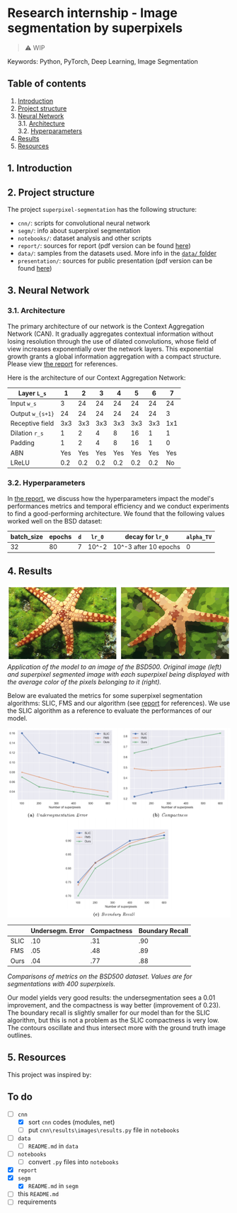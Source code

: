 # Research internship - Image segmentation by superpixels

> :warning: WIP

Keywords: Python, PyTorch, Deep Learning, Image Segmentation

## Table of contents

1. [ Introduction ](#1-introduction)
2. [ Project structure ](#2-project-structure)
3. [ Neural Network ](#3-neural-network)  
    3.1. [ Architecture ](#31-architecture)  
    3.2. [ Hyperparameters ](#34-hyperparameters)
4. [ Results ](#4-results)
5. [ Resources ](#5-resources)

## 1. Introduction


## 2. Project structure

The project `superpixel-segmentation` has the following structure:

- `cnn/`: scripts for convolutional neural network
- `segm/`: info about superpixel segmentation
- `notebooks/`: dataset analysis and other scripts
- `report/`: sources for report (pdf version can be found [here](report/main.pdf))
- `data/`: samples from the datasets used. More info in the [`data/` folder](data)
- `presentation/`: sources for public presentation (pdf version can be found [here](presentation/main.pdf))


## 3. Neural Network

### 3.1. Architecture
The primary architecture of our network is the Context Aggregation Network (CAN). It gradually aggregates contextual information without losing resolution through the use of dilated convolutions, whose field of view increases exponentially over the network layers. This exponential growth grants a global information aggregation with a compact structure. Please view [the report](report/main.pdf) for references.

Here is the architecture of our Context Aggregation Network:

| Layer `L_s`       | 1   | 2   | 3   | 4   | 5   | 6   | 7   |
|-------------------|-----|-----|-----|-----|-----|-----|-----|
| Input `w_s`       | 3   | 24  | 24  | 24  | 24  | 24  | 24  |
| Output `w_{s+1}`  | 24  | 24  | 24  | 24  | 24  | 24  | 3   |
| Receptive field   | 3x3 | 3x3 | 3x3 | 3x3 | 3x3 | 3x3 | 1x1 |
| Dilation `r_s`    | 1   | 2   | 4   | 8   | 16  | 1   | 1   |
| Padding           | 1   | 2   | 4   | 8   | 16  | 1   | 0   |
| ABN               | Yes | Yes | Yes | Yes | Yes | Yes | Yes |
| LReLU             | 0.2 | 0.2 | 0.2 | 0.2 | 0.2 | 0.2 | No  |



### 3.2. Hyperparameters

In [the report](report/main.pdf), we discuss how the hyperparameters impact the model's performances metrics and temporal efficiency and we conduct experiments to find a good-performing architecture.
We found that the following values worked well on the BSD dataset:

| batch\_size | epochs | `d` | `lr_0` | decay for `lr_0`      | `alpha_TV` |
|-------------|--------|-----|--------|-----------------------|------------|
| 32          | 80     | 7   | 10^\-2 | 10^\-3 after 10 epochs| 0          |


## 4. Results


![An output image](./report/pics/img_bsd_res2_readme.png)
_Application of the model to an image of the BSD500. Original image (left) and superpixel segmented image with each superpixel being displayed with the average color of the pixels belonging to it (right)._

Below are evaluated the metrics for some superpixel segmentation algorithms: SLIC, FMS and our algorithm (see [report](report/main.pdf) for references). We use the SLIC algorithm as a reference to evaluate the performances of our model.

![Comparisons of metrics on the BSDS500 dataset](./report/pics/metrics.png)

|      | Undersegm. Error | Compactness | Boundary Recall | 
|------|------------------|-------------|-----------------|
| SLIC | .10              | .31         | .90             |
| FMS  | .05              | .48         | .89             |
| Ours | .04              | .77         | .88             |
_Comparisons of metrics on the BSD500 dataset. Values are for segmentations with 400 superpixels._

Our model yields very good results: the undersegmentation sees a 0.01 improvement, and the compactness is way better (improvement of 0.23). The boundary recall is slightly smaller for our model than for the SLIC algorithm, but this is not a problem as the SLIC compactness is very low. The contours oscillate and thus intersect more with the ground truth image outlines.

## 5. Resources

This project was inspired by:

## To do

- [ ] `cnn`
    - [x] sort `cnn` codes (modules, net)
    - [ ] put `cnn\results\images\results.py` file in `notebooks`
- [ ] `data`
    - [ ] `README.md` in `data`
- [ ] `notebooks`
    - [ ] convert `.py` files into `notebooks`
- [x] `report`
- [x] `segm`
    - [x] `README.md` in `segm`
- [ ] this `README.md`
- [ ] requirements
